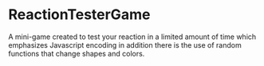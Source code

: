 # ReactionTesterGame
A mini-game created to test your reaction in a limited amount of time which emphasizes Javascript encoding in addition there is the use of random functions that change shapes and colors.


